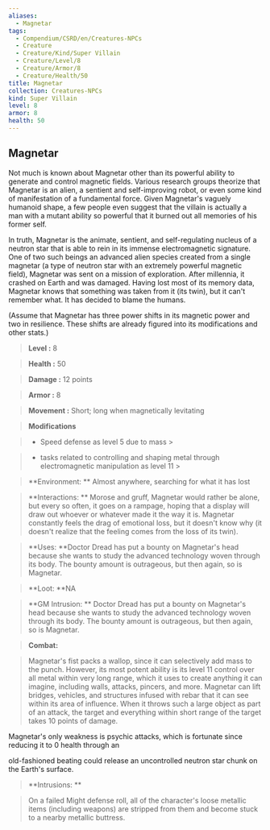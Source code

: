 ```yaml
---
aliases:
  - Magnetar
tags:
  - Compendium/CSRD/en/Creatures-NPCs
  - Creature
  - Creature/Kind/Super Villain
  - Creature/Level/8
  - Creature/Armor/8
  - Creature/Health/50
title: Magnetar
collection: Creatures-NPCs
kind: Super Villain
level: 8
armor: 8
health: 50
---
```

## Magnetar    
Not much is known about Magnetar other than its powerful ability to generate and control magnetic fields. Various research groups theorize that Magnetar is an alien, a sentient and self-improving robot, or even some kind of manifestation of a fundamental force. Given Magnetar's vaguely humanoid shape, a few people even suggest that the villain is actually a man with a mutant ability so powerful that it burned out all memories of his former self.  
In truth, Magnetar is the animate, sentient, and self-regulating nucleus of a neutron star that is able to rein in its immense electromagnetic signature. One of two such beings an advanced alien species created from a single magnetar (a type of neutron star with an extremely powerful magnetic field), Magnetar was sent on a mission of exploration. After millennia, it crashed on Earth and was damaged. Having lost most of its memory data, Magnetar knows that something was taken from it (its twin), but it can't remember what. It has decided to blame the humans.  
(Assume that Magnetar has three power shifts in its magnetic power and two in resilience. These shifts are already figured into its modifications and other stats.)    
  
    
> **Level :** 8    
> **Health :** 50    
> **Damage :** 12 points    
> **Armor :** 8    
> **Movement :** Short; long when magnetically levitating    
> **Modifications**    
>- Speed defense as level 5 due to mass >  
>    
>- tasks related to controlling and shaping metal through electromagnetic manipulation as level 11 >  
>    
> **Environment: ** Almost anywhere, searching for what it has lost    
> **Interactions: ** Morose and gruff, Magnetar would rather be alone, but every so often, it goes on a rampage, hoping that a display will draw out whoever or whatever made it the way it is. Magnetar constantly feels the drag of emotional loss, but it doesn't know why (it doesn't realize that the feeling comes from the loss of its twin).    
> **Uses: **Doctor Dread has put a bounty on Magnetar's head because she wants to study the advanced technology woven through its body. The bounty amount is outrageous, but then again, so is Magnetar.    
> **Loot: **NA    
> **GM Intrusion: ** Doctor Dread has put a bounty on Magnetar's head because she wants to study the advanced technology woven through its body. The bounty amount is outrageous, but then again, so is Magnetar.    
  
> **Combat:**   
> Magnetar's fist packs a wallop, since it can selectively add mass to the punch. However, its most potent ability is its level 11 control over all metal within very long range, which it uses to create anything it can imagine, including walls, attacks, pincers, and more. Magnetar can lift bridges, vehicles, and structures infused with rebar that it can see within its area of influence. When it throws such a large object as part of an attack, the target and everything within short range of the target takes 10 points of damage.  
Magnetar's only weakness is psychic attacks, which is fortunate since reducing it to 0 health through an  
old-fashioned beating could release an uncontrolled neutron star chunk on the Earth's surface.    
    
  
> **Intrusions: **   
> On a failed Might defense roll, all of the character's loose metallic items (including weapons) are stripped from them and become stuck to a nearby metallic buttress.    
